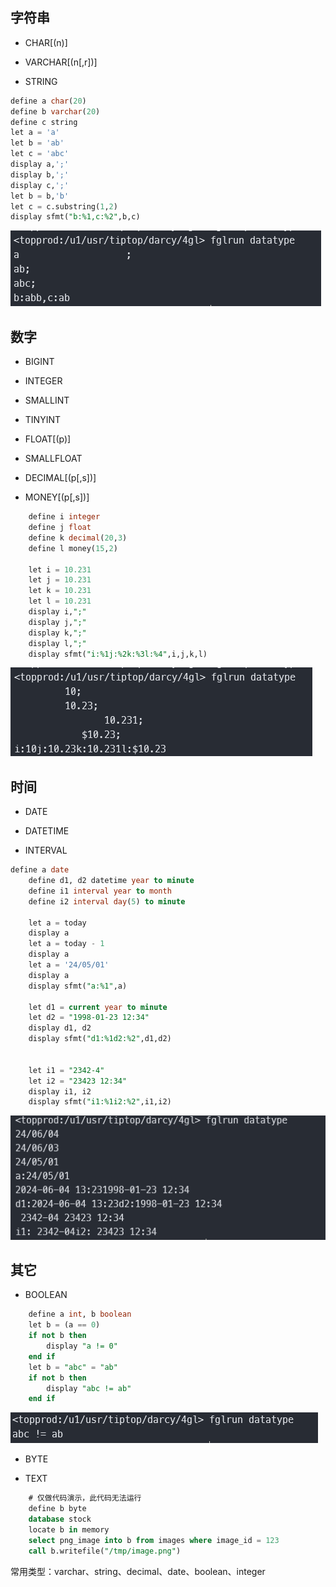 

## 字符串

- CHAR[(n)]

- VARCHAR[(n[,r])]

- STRING

```sql
define a char(20)
define b varchar(20)
define c string
let a = 'a'
let b = 'ab'
let c = 'abc'
display a,';'
display b,';'
display c,';'
let b = b,'b'
let c = c.substring(1,2)
display sfmt("b:%1,c:%2",b,c)
```

![450a13e2-bdc8-465c-ab0a-b50baa14f0ab-Untitled.png](image/450a13e2-bdc8-465c-ab0a-b50baa14f0ab-Untitled.png)

## 数字

- BIGINT

- INTEGER

- SMALLINT

- TINYINT

- FLOAT[(p)]

- SMALLFLOAT

- DECIMAL[(p[,s])]

- MONEY[(p[,s])]

```sql
    define i integer
    define j float
    define k decimal(20,3)
    define l money(15,2)
    
    let i = 10.231
    let j = 10.231
    let k = 10.231
    let l = 10.231
    display i,";"
    display j,";"
    display k,";"
    display l,";"
    display sfmt("i:%1j:%2k:%3l:%4",i,j,k,l)
```

![3c84b7dd-ddfb-4b1d-bc1f-83deb3701812-Untitled.png](image/3c84b7dd-ddfb-4b1d-bc1f-83deb3701812-Untitled.png)

## 时间

- DATE

- DATETIME

- INTERVAL

```sql
define a date
    define d1, d2 datetime year to minute
    define i1 interval year to month
    define i2 interval day(5) to minute

    let a = today
    display a
    let a = today - 1
    display a
    let a = '24/05/01'
    display a
    display sfmt("a:%1",a)
    
    let d1 = current year to minute 
    let d2 = "1998-01-23 12:34"
    display d1, d2
    display sfmt("d1:%1d2:%2",d1,d2)

    
    let i1 = "2342-4"
    let i2 = "23423 12:34"
    display i1, i2
    display sfmt("i1:%1i2:%2",i1,i2)
```

![2b52b5fa-ede6-4a78-922d-538a8e7840d2-Untitled.png](image/2b52b5fa-ede6-4a78-922d-538a8e7840d2-Untitled.png)

## 其它

- BOOLEAN

```sql
   	define a int, b boolean
    let b = (a == 0)
    if not b then
        display "a != 0"
    end if
    let b = "abc" = "ab"
    if not b then
        display "abc != ab"
    end if
```

![38cb081c-0e3a-47d6-bdb7-4e8f126062d0-Untitled.png](image/38cb081c-0e3a-47d6-bdb7-4e8f126062d0-Untitled.png)

- BYTE

- TEXT

```sql
    # 仅做代码演示，此代码无法运行
    define b byte
    database stock
    locate b in memory
    select png_image into b from images where image_id = 123
    call b.writefile("/tmp/image.png")
```



常用类型：varchar、string、decimal、date、boolean、integer



